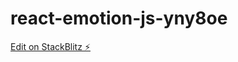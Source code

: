 # react-emotion-js-yny8oe

[Edit on StackBlitz ⚡️](https://stackblitz.com/edit/react-emotion-js-yny8oe)